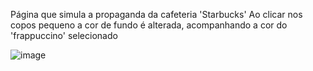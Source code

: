 Página que simula a propaganda da cafeteria 'Starbucks'
Ao clicar nos copos pequeno a cor de fundo é alterada,
acompanhando a cor do 'frappuccino' selecionado

![image](https://github.com/user-attachments/assets/97534e05-0db2-49ff-9f1e-aac6bd5ad3cc)
